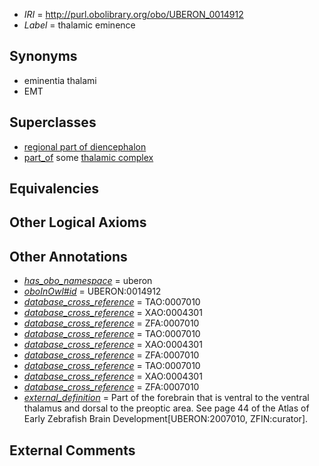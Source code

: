 * *IRI* = http://purl.obolibrary.org/obo/UBERON_0014912
 * *Label* = thalamic eminence

## Synonyms

 * eminentia thalami
 * EMT

## Superclasses

 * [regional part of diencephalon](../../UBERON/84/UBERON_0002784.md)
 * [part_of](../../BFO/50/BFO_0000050.md) some [thalamic complex](../../UBERON/25/UBERON_0010225.md)

## Equivalencies


## Other Logical Axioms


## Other Annotations

 * *[has_obo_namespace](../../ce/oboInOwl#hasOBONamespace.md)* = uberon
 * *[oboInOwl#id](../../id/oboInOwl#id.md)* = UBERON:0014912
 * *[database_cross_reference](../../ef/oboInOwl#hasDbXref.md)* = TAO:0007010
 * *[database_cross_reference](../../ef/oboInOwl#hasDbXref.md)* = XAO:0004301
 * *[database_cross_reference](../../ef/oboInOwl#hasDbXref.md)* = ZFA:0007010
 * *[database_cross_reference](../../ef/oboInOwl#hasDbXref.md)* = TAO:0007010
 * *[database_cross_reference](../../ef/oboInOwl#hasDbXref.md)* = XAO:0004301
 * *[database_cross_reference](../../ef/oboInOwl#hasDbXref.md)* = ZFA:0007010
 * *[database_cross_reference](../../ef/oboInOwl#hasDbXref.md)* = TAO:0007010
 * *[database_cross_reference](../../ef/oboInOwl#hasDbXref.md)* = XAO:0004301
 * *[database_cross_reference](../../ef/oboInOwl#hasDbXref.md)* = ZFA:0007010
 * *[external_definition](../../UBPROP/01/UBPROP_0000001.md)* = Part of the forebrain that is ventral to the ventral thalamus and dorsal to the preoptic area. See page 44 of the Atlas of Early Zebrafish Brain Development[UBERON:2007010, ZFIN:curator].

## External Comments

